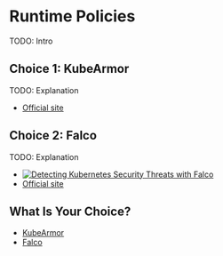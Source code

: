 # Runtime Policies

TODO: Intro

## Choice 1: KubeArmor

TODO: Explanation

* [Official site](https://kubearmor.io)

## Choice 2: Falco

TODO: Explanation

* [![Detecting Kubernetes Security Threats with Falco](https://img.youtube.com/vi/0tBSKRvH3xo/0.jpg)](https://youtu.be/0tBSKRvH3xo)
* [Official site](https://falco.org)

## What Is Your Choice?

* [KubeArmor](kubearmor.md)
* [Falco](falco.md)
